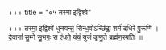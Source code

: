 +++
title = "०५ तस्मा इद्विश्वे"

+++
तस्मा॒ इद्विश्वे॑ धुनयन्त॒ सिन्ध॒वोऽच्छि॑द्रा॒ शर्म॑ दधिरे पु॒रूणि॑ ।  
दे॒वानां॑ सु॒म्ने सु॒भगः॒ स ए॑धते॒ यंयं॒ युजं॑ कृणु॒ते ब्रह्म॑ण॒स्पतिः॑ ॥
